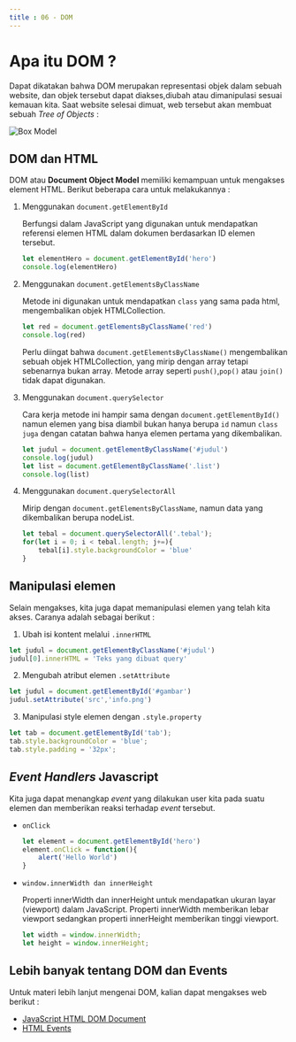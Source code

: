 ```yaml
---
title : 06 - DOM
---
```


# Apa itu DOM ?
Dapat dikatakan bahwa DOM merupakan representasi objek dalam sebuah website, dan objek tersebut dapat diakses,diubah atau dimanipulasi sesuai kemauan kita.
Saat website selesai dimuat, web tersebut akan membuat sebuah *Tree of Objects* : 

![Box Model](/img/treedom.png)
## DOM dan HTML
DOM atau **Document Object Model** memiliki kemampuan untuk mengakses element HTML. Berikut beberapa cara untuk melakukannya :
1. Menggunakan `document.getElementById`

    Berfungsi dalam JavaScript yang digunakan untuk mendapatkan referensi elemen HTML dalam dokumen berdasarkan ID elemen tersebut. 
    ```javascript
    let elementHero = document.getElementById('hero')
    console.log(elementHero)
    ```

2. Menggunakan `document.getElementsByClassName`

    Metode ini digunakan untuk mendapatkan `class` yang sama pada html, mengembalikan objek HTMLCollection.
    ```javascript
    let red = document.getElementsByClassName('red')
    console.log(red)
    ```
    Perlu diingat bahwa `document.getElementsByClassName()` mengembalikan sebuah objek HTMLCollection, yang mirip dengan array tetapi sebenarnya bukan array. Metode array seperti `push()`,`pop()` atau `join()` tidak dapat digunakan.

3. Menggunakan `document.querySelector`

    Cara kerja metode ini hampir sama dengan `document.getElementById()` namun elemen yang bisa diambil bukan hanya berupa `id` namun `class juga` dengan catatan bahwa hanya elemen pertama yang dikembalikan.
    ```javascript
    let judul = document.getElementByClassName('#judul')
    console.log(judul)
    let list = document.getElementByClassName('.list')
    console.log(list)
    ```

4. Menggunakan `document.querySelectorAll`

    Mirip dengan `document.getElementsByClassName`, namun data yang dikembalikan berupa nodeList.
    ```javascript
    let tebal = document.querySelectorAll('.tebal');
    for(let i = 0; i < tebal.length; j+=){
        tebal[i].style.backgroundColor = 'blue'
    }
    ```

## Manipulasi elemen
Selain mengakses, kita juga dapat memanipulasi elemen yang telah kita akses. Caranya adalah sebagai berikut :
1. Ubah isi kontent melalui `.innerHTML`
```javascript
let judul = document.getElementByClassName('#judul')
judul[0].innerHTML = 'Teks yang dibuat query'
```
2. Mengubah atribut elemen  `.setAttribute`
```javascript
let judul = document.getElementById('#gambar')
judul.setAttribute('src','info.png')
```
3. Manipulasi style elemen dengan `.style.property`
```javascript
let tab = document.getElementById('tab');
tab.style.backgroundColor = 'blue';
tab.style.padding = '32px';
```

## *Event Handlers* Javascript
Kita juga dapat menangkap *event* yang dilakukan user kita pada suatu elemen dan memberikan reaksi terhadap *event* tersebut.
- `onClick`
    ```javascript
    let element = document.getElementById('hero')
    element.onClick = function(){
        alert('Hello World')
    }
    ```
- `window.innerWidth dan innerHeight`

    Properti innerWidth dan innerHeight untuk mendapatkan ukuran layar (viewport) dalam JavaScript. Properti innerWidth memberikan lebar viewport sedangkan properti innerHeight memberikan tinggi viewport.
    ```javascript
    let width = window.innerWidth;
    let height = window.innerHeight;
    ```
## Lebih banyak tentang DOM dan Events
Untuk materi lebih lanjut mengenai DOM, kalian dapat mengakses web berikut :
- [JavaScript HTML DOM Document](https://www.w3schools.com/js/js_htmldom_document.asp)
- [HTML Events](https://www.w3schools.com/js/js_events.asp)